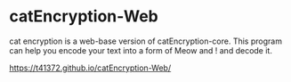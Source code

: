 # catEncryption-Web
cat encryption is a web-base version of catEncryption-core. This program can help you encode your text into a form of Meow and ! and decode it.


https://t41372.github.io/catEncryption-Web/
